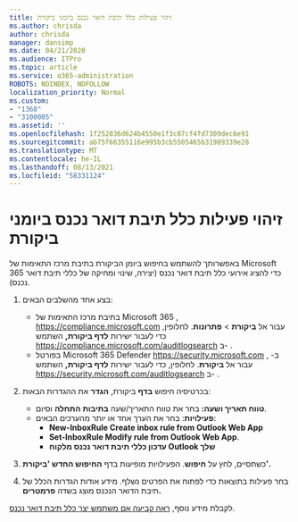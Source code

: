 ```yaml
---
title: זיהוי פעילות כלל תיבת דואר נכנס ביומני ביקורת
ms.author: chrisda
author: chrisda
manager: dansimp
ms.date: 04/21/2020
ms.audience: ITPro
ms.topic: article
ms.service: o365-administration
ROBOTS: NOINDEX, NOFOLLOW
localization_priority: Normal
ms.custom:
- "1368"
- "3100005"
ms.assetid: ''
ms.openlocfilehash: 1f252836d624b4550e1f3c87cf4fd7309dec6e91
ms.sourcegitcommit: ab75f66355116e995b3cb5505465b31989339e28
ms.translationtype: MT
ms.contentlocale: he-IL
ms.lasthandoff: 08/13/2021
ms.locfileid: "58331124"
---
```

# <a name="identify-inbox-rule-activity-in-audit-logs"></a>זיהוי פעילות כלל תיבת דואר נכנס ביומני ביקורת

באפשרותך להשתמש בחיפוש ביומן הביקורת בתיבת מרכז התאימות של Microsoft 365 כדי להציג אירועי כלל תיבת דואר נכנס (יצירה, שינוי ומחיקה של כללי תיבת דואר נכנס).

1. בצע אחד מהשלבים הבאים:
   - בתיבת מרכז התאימות של Microsoft 365 , <https://compliance.microsoft.com> עבור אל **ביקורת** \> **פתרונות**. לחלופין, כדי לעבור ישירות **לדף ביקורת,** השתמש <https://compliance.microsoft.com/auditlogsearch> ב- .
   - בפורטל Microsoft 365 Defender <https://security.microsoft.com> ב- , עבור אל **ביקורת**. לחלופין, כדי לעבור ישירות **לדף ביקורת,** השתמש <https://security.microsoft.com/auditlogsearch> ב- .

2. בכרטיסיה חיפוש **בדף** ביקורת, **הגדר** את ההגדרות הבאות:
   - **טווח תאריך ושעה:** בחר את טווח התאריך/שעה **בתיבות** **התחלה** וסיום.
   - **פעילויות**: בחר את הערך אחד או יותר מהערכים הבאים:
     - **New-InboxRule Create inbox rule from Outlook Web App**
     - **Set-InboxRule Modify rule from Outlook Web App**.
     - **עדכון כללי תיבת דואר נכנס מלקוח Outlook שלך**

3. כשתסיים, לחץ על **חיפוש**. הפעילויות מופיעות בדף **החיפוש החדש 'ביקורת'.**

4. בחר פעילות בתוצאות כדי לפתוח את הפרטים נשלף. מידע אודות הגדרות הכלל של תיבת הדואר הנכנס מוצג בשדה **פרמטרים.**

לקבלת מידע נוסף, [ראה קביעה אם משתמש יצר כלל תיבת דואר נכנס](https://docs.microsoft.com/microsoft-365/compliance/auditing-troubleshooting-scenarios#determine-if-a-user-created-an-inbox-rule).

